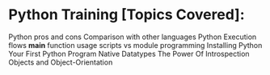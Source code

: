 # Python Training [Topics Covered]:

Python pros and cons
Comparison with other languages
Python Execution flows
__main__ function usage
scripts vs module programming
Installing Python
Your First Python Program
Native Datatypes
The Power Of Introspection
Objects and Object-Orientation

